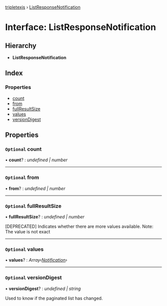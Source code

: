[tripletexjs](../README.md) › [ListResponseNotification](listresponsenotification.md)

# Interface: ListResponseNotification

## Hierarchy

* **ListResponseNotification**

## Index

### Properties

* [count](listresponsenotification.md#optional-count)
* [from](listresponsenotification.md#optional-from)
* [fullResultSize](listresponsenotification.md#optional-fullresultsize)
* [values](listresponsenotification.md#optional-values)
* [versionDigest](listresponsenotification.md#optional-versiondigest)

## Properties

### `Optional` count

• **count**? : *undefined | number*

___

### `Optional` from

• **from**? : *undefined | number*

___

### `Optional` fullResultSize

• **fullResultSize**? : *undefined | number*

[DEPRECATED] Indicates whether there are more values available. Note: The value is not exact

___

### `Optional` values

• **values**? : *Array‹[Notification](notification.md)›*

___

### `Optional` versionDigest

• **versionDigest**? : *undefined | string*

Used to know if the paginated list has changed.
